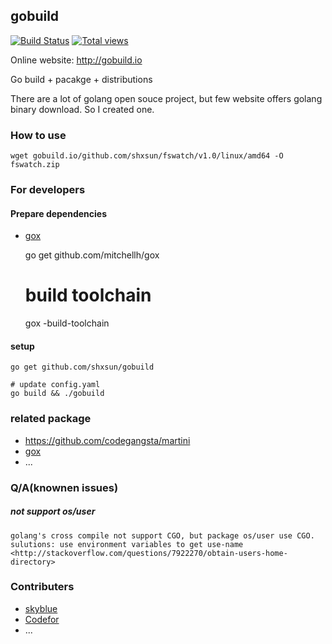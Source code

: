 ## gobuild
[![Build Status](https://drone.io/github.com/shxsun/gobuild/status.png)](https://drone.io/github.com/shxsun/gobuild/latest)
[![Total views](https://sourcegraph.com/api/repos/github.com/shxsun/gobuild/counters/views.png)](https://sourcegraph.com/github.com/shxsun/gobuild)

Online website: <http://gobuild.io>

Go build + pacakge + distributions

There are a lot of golang open souce project, but few website offers golang binary download. So I created one.

### How to use
	wget gobuild.io/github.com/shxsun/fswatch/v1.0/linux/amd64 -O fswatch.zip

### For developers
#### Prepare dependencies
* [gox](https://github.com/mitchellh/gox) 

	go get github.com/mitchellh/gox
	
	# build toolchain
	gox -build-toolchain

#### setup
	go get github.com/shxsun/gobuild
	
	# update config.yaml
	go build && ./gobuild
	

### related package
* <https://github.com/codegangsta/martini>
* [gox](https://github.com/mitchellh/gox) 
* ...

### Q/A(knownen issues)
##### not support os/user

	golang's cross compile not support CGO, but package os/user use CGO.
	sulutions: use environment variables to get use-name <http://stackoverflow.com/questions/7922270/obtain-users-home-directory>

### Contributers
* [skyblue](https://github.com/shxsun)
* [Codefor](https://github.com/Codefor)
* ...
